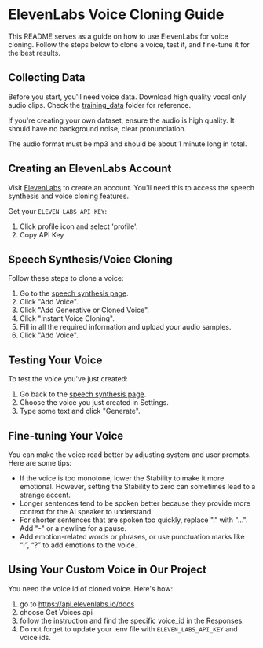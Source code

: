 # ElevenLabs Voice Cloning Guide

This README serves as a guide on how to use ElevenLabs for voice cloning. Follow the steps below to clone a voice, test it, and fine-tune it for the best results.

## Collecting Data

Before you start, you'll need voice data. Download high quality vocal only audio clips. Check the [training_data](./training_data) folder for reference.

If you're creating your own dataset, ensure the audio is high quality. It should have no background noise, clear pronunciation.

The audio format must be mp3 and should be about 1 minute long in total.

## Creating an ElevenLabs Account

Visit [ElevenLabs](https://beta.elevenlabs.io/) to create an account. You'll need this to access the speech synthesis and voice cloning features.

Get your `ELEVEN_LABS_API_KEY`:

1. Click profile icon and select 'profile'.
2. Copy API Key

## Speech Synthesis/Voice Cloning

Follow these steps to clone a voice:

1. Go to the [speech synthesis page](https://beta.elevenlabs.io/speech-synthesis).
2. Click "Add Voice".
3. Click "Add Generative or Cloned Voice".
4. Click "Instant Voice Cloning".
5. Fill in all the required information and upload your audio samples.
6. Click "Add Voice".

## Testing Your Voice

To test the voice you've just created:

1. Go back to the [speech synthesis page](https://beta.elevenlabs.io/speech-synthesis).
2. Choose the voice you just created in Settings.
3. Type some text and click "Generate".

## Fine-tuning Your Voice

You can make the voice read better by adjusting system and user prompts.
Here are some tips:

- If the voice is too monotone, lower the Stability to make it more emotional. However, setting the Stability to zero can sometimes lead to a strange accent.
- Longer sentences tend to be spoken better because they provide more context for the AI speaker to understand.
- For shorter sentences that are spoken too quickly, replace "." with "...". Add "-" or a newline for a pause.
- Add emotion-related words or phrases, or use punctuation marks like “!”, “?” to add emotions to the voice.

## Using Your Custom Voice in Our Project

You need the voice id of cloned voice. Here's how:

1. go to https://api.elevenlabs.io/docs
2. choose Get Voices api
3. follow the instruction and find the specific voice_id in the Responses.
4. Do not forget to update your .env file with `ELEVEN_LABS_API_KEY` and voice ids.
